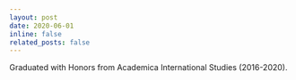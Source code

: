 ```yaml
---
layout: post
date: 2020-06-01
inline: false
related_posts: false
---
```


Graduated with Honors from Academica International Studies (2016-2020).

